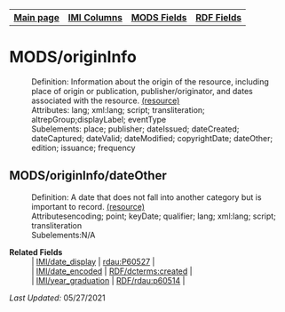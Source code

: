 <!DOCTYPE html>
<html>

<body>
<table style="width:100%">
  <tr>
    <th><a href="index.md">Main page</a></th>
	<th><a href="IMI.md">IMI Columns</a></th>
    <th><a href="MODS.md">MODS Fields</a></th>
    <th><a href="RDF.md">RDF Fields</a></th>
  </tr>
</table>



<h1>MODS/originInfo</h1>
<dl>
  <dd>Definition: Information about the origin of the resource, including place of origin or publication, publisher/originator, and dates associated with the resource. <a href="https://www.loc.gov/standards/mods/userguide/origininfo.html"> (resource)</a></dd>
  <dd>Attributes: lang; xml:lang; script; transliteration; altrepGroup;displayLabel; eventType</dd>
  <dd>Subelements:  place; publisher; dateIssued; dateCreated; dateCaptured; dateValid; dateModified; copyrightDate; dateOther; edition; issuance; frequency</dd>
</dl>

<h2>MODS/originInfo/dateOther</h2>
<dl>
  <dd>Definition: A date that does not fall into another category but is important to record. <a href="https://www.loc.gov/standards/mods/userguide/origininfo.html#dateother">(resource)</a></dd>
  <dd>Attributesencoding; point; keyDate; qualifier; lang; xml:lang; script; transliteration</dd>
  <dd>Subelements:N/A</dd>
</dl>

<dl>
	<dt><b>Related Fields</b></dt>
		<dd>| <a href="date.display.md">IMI/date_display</a> | <a href="rdf.rdau.p60527.md">rdau:P60527</a> | </dd>
		<dd>| <a href="date.encoded.md">IMI/date_encoded</a> | <a href="rdf.dcterms.created.md">RDF/dcterms:created</a> | </dd>
		<dd>| <a href="graduation_year.md">IMI/year_graduation</a> | <a href="rdf.rdau.p60514.md">RDF/rdau:p60514</a> | </dd>
</dl>
<p><i>Last Updated: </i>05/27/2021</p>
</body>
</html>